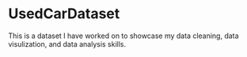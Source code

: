 # UsedCarDataset
This is a dataset I have worked on to showcase my data cleaning, data visulization, and data analysis skills.
